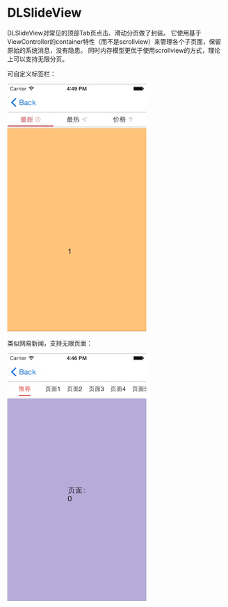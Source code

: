 # DLSlideView

DLSlideView对常见的顶部Tab页点击、滑动分页做了封装。
它使用基于ViewController的container特性（而不是scrollview）来管理各个子页面，保留原始的系统消息，没有隐患。
同时内存模型更优于使用scrollview的方式，理论上可以支持无限分页。


可自定义标签栏：

![demo-1](./Images/demo1.jpg)


类似网易新闻，支持无限页面：

![demo-2](./Images/demo2.jpg)